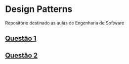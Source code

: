 # Design Patterns
Repositório destinado as aulas de Engenharia de Software

## [Questão 1](https://github.com/Cividati/C214/tree/designPatterns/questao1)

## [Questão 2](https://github.com/Cividati/C214/tree/designPatterns/questao2)


